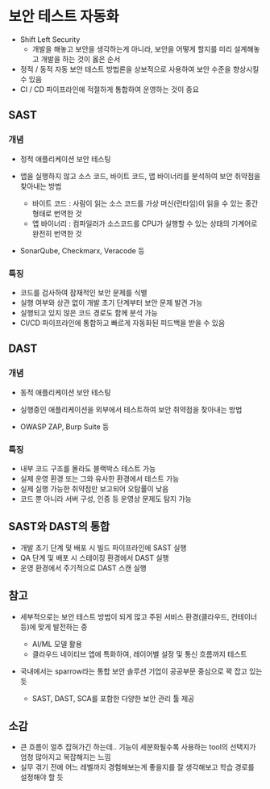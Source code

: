 # 보안 테스트 자동화

- Shift Left Security
  - 개발을 해놓고 보안을 생각하는게 아니라, 보안을 어떻게 할지를 미리 설계해놓고 개발을 하는 것이 옳은 순서
- 정적 / 동적 자동 보안 테스트 방법론을 상보적으로 사용하여 보안 수준을 향상시킬 수 있음
- CI / CD 파이프라인에 적절하게 통합하여 운영하는 것이 중요



## SAST

### 개념

- 정적 애플리케이션 보안 테스팅
- 앱을 실행하지 않고 소스 코드, 바이트 코드, 앱 바이너리를 분석하여 보안 취약점을 찾아내는 방법
  - 바이트 코드 : 사람이 읽는 소스 코드를 가상 머신(런타임)이 읽을 수 있는 중간 형태로 번역한 것
  - 앱 바이너리 : 컴파일러가 소스코드를 CPU가 실행할 수 있는 상태의 기계어로 완전히 번역한 것

- SonarQube, Checkmarx, Veracode 등

  

### 특징

- 코드를 검사하여 잠재적인 보안 문제를 식별
- 실행 여부와 상관 없이 개발 초기 단계부터 보안 문제 발견 가능
- 실행되고 있지 않은 코드 경로도 함께 분석 가능
- CI/CD 파이프라인에 통합하고 빠르게 자동화된 피드백을 받을 수 있음



## DAST

### 개념

- 동적 애플리케이션 보안 테스팅
- 실행중인 애플리케이션을 외부에서 테스트하여 보안 취약점을 찾아내는 방법

- OWASP ZAP, Burp Suite 등



### 특징

- 내부 코드 구조를 몰라도 블랙박스 테스트 가능
- 실제 운영 환경 또는 그와 유사한 환경에서 테스트 가능
- 실제 실행 가능한 취약점만 보고되어 오탐률이 낮음
- 코드 뿐 아니라 서버 구성, 인증 등 운영상 문제도 탐지 가능



## SAST와 DAST의 통합

- 개발 초기 단계 및 배포 시 빌드 파이프라인에 SAST 실행
- QA 단계 및 배포 시 스테이징 환경에서 DAST 실행
- 운영 환경에서 주기적으로 DAST 스캔 실행



## 참고

- 세부적으로는 보안 테스트 방법이 되게 많고 주된 서비스 환경(클라우드, 컨테이너 등)에 맞게 발전하는 중

  - AI/ML 모델 활용
  - 클라우드 네이티브 앱에 특화하여, 레이어별 설정 및 통신 흐름까지 테스트

  

- 국내에서는 sparrow라는 통합 보안 솔루션 기업이 공공부문 중심으로 꽉 잡고 있는 듯

  - SAST, DAST, SCA를 포함한 다양한 보안 관리 툴 제공



## 소감

- 큰 흐름이 얼추 잡혀가긴 하는데.. 기능이 세분화될수록 사용하는 tool의 선택지가 엄청 많아지고 복잡해지는 느낌
- 실무 겪기 전에 어느 레벨까지 경험해보는게 좋을지를 잘 생각해보고 학습 경로를 설정해야 할 듯